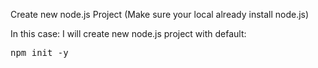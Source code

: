 Create new node.js Project (Make sure your local already install node.js)

In this case: I will create new node.js project with default:
<pre>npm init -y</pre>